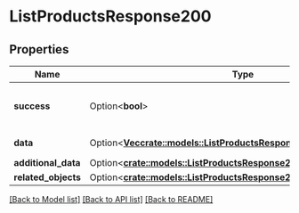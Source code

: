 # ListProductsResponse200

## Properties

Name | Type | Description | Notes
------------ | ------------- | ------------- | -------------
**success** | Option<**bool**> | If the response is successful or not | [optional]
**data** | Option<[**Vec<crate::models::ListProductsResponse200AllOfDataInner>**](listProductsResponse200_allOf_data_inner.md)> | The array of products | [optional]
**additional_data** | Option<[**crate::models::ListProductsResponse200AllOfAdditionalData**](listProductsResponse200_allOf_additional_data.md)> |  | [optional]
**related_objects** | Option<[**crate::models::ListProductsResponse200AllOfRelatedObjects**](listProductsResponse200_allOf_related_objects.md)> |  | [optional]

[[Back to Model list]](../README.md#documentation-for-models) [[Back to API list]](../README.md#documentation-for-api-endpoints) [[Back to README]](../README.md)


